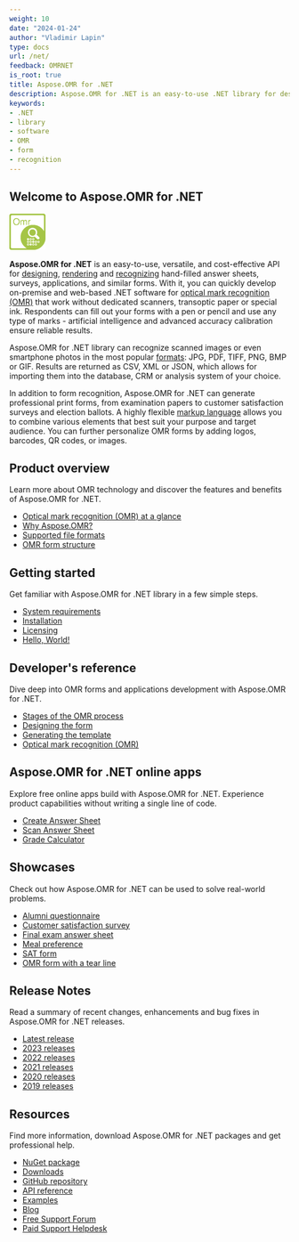 ```yaml
---
weight: 10
date: "2024-01-24"
author: "Vladimir Lapin"
type: docs
url: /net/
feedback: OMRNET
is_root: true
title: Aspose.OMR for .NET
description: Aspose.OMR for .NET is an easy-to-use .NET library for designing and recognizing hand-filled questionnaires, surveys, and similar forms.
keywords:
- .NET
- library
- software
- OMR
- form
- recognition
---
```


## Welcome to Aspose.OMR for .NET

![Aspose.OMR for .NET](aspose-omr-net.png)

**Aspose.OMR for .NET** is an easy-to-use, versatile, and cost-effective API for [designing](/omr/net/design-form/), [rendering](/omr/net/generate-template/) and [recognizing](/omr/net/recognition/) hand-filled answer sheets, surveys, applications, and similar forms. With it, you can quickly develop on-premise and web-based .NET software for [optical mark recognition (OMR)](/omr/net/omr-technology/) that work without dedicated scanners, transoptic paper or special ink. Respondents can fill out your forms with a pen or pencil and use any type of marks - artificial intelligence and advanced accuracy calibration ensure reliable results.

Aspose.OMR for .NET library can recognize scanned images or even smartphone photos in the most popular [formats](/omr/net/supported-file-formats/): JPG, PDF, TIFF, PNG, BMP or GIF. Results are returned as CSV, XML or JSON, which allows for importing them into the database, CRM or analysis system of your choice.

In addition to form recognition, Aspose.OMR for .NET can generate professional print forms, from examination papers to customer satisfaction surveys and election ballots. A highly flexible [markup language](/omr/net/design-form/) allows you to combine various elements that best suit your purpose and target audience. You can further personalize OMR forms by adding logos, barcodes, QR codes, or images.

## Product overview

Learn more about OMR technology and discover the features and benefits of Aspose.OMR for .NET.

- [Optical mark recognition (OMR) at a glance](/omr/net/omr-technology/)
- [Why Aspose.OMR?](/omr/net/features-benefits/)
- [Supported file formats](/omr/net/supported-file-formats/)
- [OMR form structure](/omr/net/omr-form-structure/)

## Getting started

Get familiar with Aspose.OMR for .NET library in a few simple steps.

- [System requirements](/omr/net/system-requirements/)
- [Installation](/omr/net/installation/)
- [Licensing](/omr/net/licensing/)
- [Hello, World!](/omr/net/hello-world/)

## Developer's reference

Dive deep into OMR forms and applications development with Aspose.OMR for .NET.

- [Stages of the OMR process](/omr/net/omr-stages/)
- [Designing the form](/omr/net/design-form/)
- [Generating the template](/omr/net/generate-template/)
- [Optical mark recognition (OMR)](/omr/net/recognition/)

## Aspose.OMR for .NET online apps

Explore free online apps build with Aspose.OMR for .NET. Experience product capabilities without writing a single line of code.

- [Create Answer Sheet](https://products.aspose.app/omr/create-answer-sheet)
- [Scan Answer Sheet](https://products.aspose.app/omr/scan-answer-sheet)
- [Grade Calculator](https://products.aspose.app/omr/grade-calculator)

## Showcases

Check out how Aspose.OMR for .NET  can be used to solve real-world problems.

- [Alumni questionnaire](/omr/net/showcases/alumni/)
- [Customer satisfaction survey](/omr/net/showcases/satisfaction/)
- [Final exam answer sheet](/omr/net/showcases/exam/)
- [Meal preference](/omr/net/showcases/meal/)
- [SAT form](/omr/net/showcases/sat/)
- [OMR form with a tear line](/omr/net/showcases/tear/)

## Release Notes

Read a summary of recent changes, enhancements and bug fixes in Aspose.OMR for .NET releases.

- [Latest release](/omr/net/release-notes/latest/)
- [2023 releases](/omr/net/release-notes-2023/)
- [2022 releases](/omr/net/release-notes-2022/)
- [2021 releases](/omr/net/release-notes-2021/)
- [2020 releases](/omr/net/release-notes-2020/)
- [2019 releases](/omr/net/release-notes-2019/)

## Resources

Find more information, download Aspose.OMR for .NET packages and get professional help.

- [NuGet package](https://www.nuget.org/packages/Aspose.Omr/)
- [Downloads](https://downloads.aspose.com/omr/net)
- [GitHub repository](https://github.com/aspose-omr/Aspose.OMR-for-.NET)
- [API reference](https://reference.aspose.com/omr/net)
- [Examples](https://github.com/aspose-omr/Aspose.OMR-for-.NET)
- [Blog](https://blog.aspose.com/category/omr/)
- [Free Support Forum](https://forum.aspose.com/c/omr/38)
- [Paid Support Helpdesk](https://helpdesk.aspose.com/)
